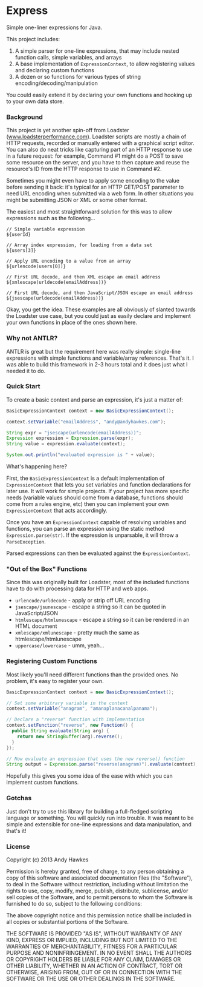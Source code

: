 Express
=======

Simple one-liner expressions for Java.

This project includes:

1. A simple parser for one-line expressions, that may include nested function calls, simple variables, and arrays
2. A base implementation of `ExpressionContext`, to allow registering values and declaring custom functions
3. A dozen or so functions for various types of string encoding/decoding/manipulation

You could easily extend it by declaring your own functions and hooking up to your own data store.

### Background

This project is yet another spin-off from Loadster (www.loadsterperformance.com). Loadster scripts are mostly a 
chain of HTTP requests, recorded or manually entered with a graphical script editor. You can also do neat tricks like 
capturing part of an HTTP response to use in a future request: for example, Command #1 might do a POST to save some 
resource on the server, and you have to then capture and reuse the resource's ID from the HTTP response to use in 
Command #2.

Sometimes you might even have to apply some encoding to the value before sending it back: it's typical
for an HTTP GET/POST parameter to need URL encoding when submitted via a web form. In other situations you might
be submitting JSON or XML or some other format.

The easiest and most straightforward solution for this was to allow expressions such as the following...

```
// Simple variable expression
${userId}

// Array index expression, for loading from a data set
${users[3]}

// Apply URL encoding to a value from an array
${urlencode(users[0])}

// First URL decode, and then XML escape an email address
${xmlescape(urldecode(emailAddress))}

// First URL decode, and then JavaScript/JSON escape an email address
${jsescape(urldecode(emailAddress))}
```

Okay, you get the idea. These examples are all obviously of slanted towards the Loadster use case, but you could just as 
easily declare and implement your own functions in place of the ones shown here.

### Why not ANTLR?
ANTLR is great but the requirement here was really simple: single-line expressions with simple functions and 
variable/array references. That's it. I was able to build this framework in 2-3 hours total and it
does just what I needed it to do.

### Quick Start
To create a basic context and parse an expression, it's just a matter of:

```java
BasicExpressionContext context = new BasicExpressionContext();

context.setVariable("emailAddress", "andy@andyhawkes.com");

String expr = "jsescape(urlencode(emailAddress))";
Expression expression = Expression.parse(expr);
String value = expression.evaluate(context);

System.out.println("evaluated expression is " + value);
```

What's happening here? 

First, the `BasicExpressionContext` is a default implementation of `ExpressionContext` that
lets you set variables and function declarations for later use. It will work for simple projects. If your project has 
more specific needs (variable values should come from a database, functions should come from a rules engine, etc) then
you can implement your own `ExpressionContext` that acts accordingly.

Once you have an `ExpressionContext` capable of resolving variables and functions, you can parse an expression using
the static method `Expression.parse(str)`. If the expression is unparsable, it will throw a `ParseException`.

Parsed expressions can then be evaluated against the `ExpressionContext`.

### "Out of the Box" Functions

Since this was originally built for Loadster, most of the included functions have to do with processing data for
HTTP and web apps.

* `urlencode/urldecode` - apply or strip off URL encoding
* `jsescape/jsunescape` - escape a string so it can be quoted in JavaScript/JSON
* `htmlescape/htmlunescape` - escape a string so it can be rendered in an HTML document
* `xmlescape/xmlunescape` - pretty much the same as htmlescape/htmlunescape
* `uppercase/lowercase` - umm, yeah...

### Registering Custom Functions

Most likely you'll need different functions than the provided ones. No problem, it's easy to register your own.

```java
BasicExpressionContext context = new BasicExpressionContext();

// Set some arbitrary variable in the context
context.setVariable("anagram", "amanaplanacanalpanama");

// Declare a "reverse" function with implementation
context.setFunction("reverse", new Function() {
  public String evaluate(String arg) {
    return new StringBuffer(arg).reverse();
  }
});

// Now evaluate an expression that uses the new reverse() function
String output = Expression.parse("reverse(anagram)").evaluate(context);
```
Hopefully this gives you some idea of the ease with which you can implement custom functions.

### Gotchas
Just don't try to use this library for building a full-fledged scripting language or something. You will quickly run into
trouble. It was meant to be simple and extensible for one-line expressions and data manipulation, and that's it!

### License
Copyright (c) 2013 Andy Hawkes

Permission is hereby granted, free of charge, to any person obtaining a copy of this software and associated documentation files (the "Software"), to deal in the Software without restriction, including without limitation the rights to use, copy, modify, merge, publish, distribute, sublicense, and/or sell copies of the Software, and to permit persons to whom the Software is furnished to do so, subject to the following conditions:

The above copyright notice and this permission notice shall be included in all copies or substantial portions of the Software.

THE SOFTWARE IS PROVIDED "AS IS", WITHOUT WARRANTY OF ANY KIND, EXPRESS OR IMPLIED, INCLUDING BUT NOT LIMITED TO THE WARRANTIES OF MERCHANTABILITY, FITNESS FOR A PARTICULAR PURPOSE AND NONINFRINGEMENT. IN NO EVENT SHALL THE AUTHORS OR COPYRIGHT HOLDERS BE LIABLE FOR ANY CLAIM, DAMAGES OR OTHER LIABILITY, WHETHER IN AN ACTION OF CONTRACT, TORT OR OTHERWISE, ARISING FROM, OUT OF OR IN CONNECTION WITH THE SOFTWARE OR THE USE OR OTHER DEALINGS IN THE SOFTWARE.
